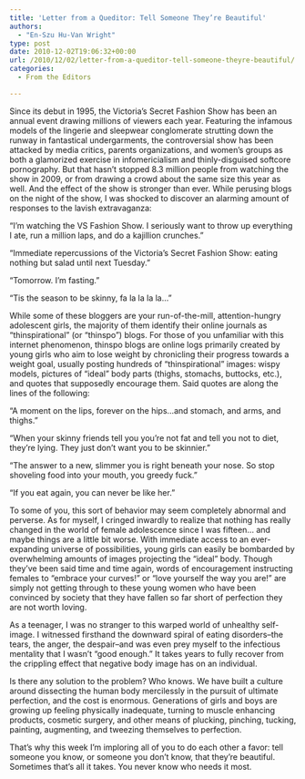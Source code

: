 ```yaml
---
title: 'Letter from a Queditor: Tell Someone They’re Beautiful'
authors: 
  - "En-Szu Hu-Van Wright"
type: post
date: 2010-12-02T19:06:32+00:00
url: /2010/12/02/letter-from-a-queditor-tell-someone-theyre-beautiful/
categories:
  - From the Editors

---
```

Since its debut in 1995, the Victoria&#8217;s Secret Fashion Show has been an annual event drawing millions of viewers each year. Featuring the infamous models of the lingerie and sleepwear conglomerate strutting down the runway in fantastical undergarments, the controversial show has been attacked by media critics, parents organizations, and women&#8217;s groups as both a glamorized exercise in infomericialism and thinly-disguised softcore pornography. But that hasn&#8217;t stopped 8.3 million people from watching the show in 2009, or from drawing a crowd about the same size this year as well. And the effect of the show is stronger than ever. While perusing blogs on the night of the show, I was shocked to discover an alarming amount of responses to the lavish extravaganza:

&#8220;I&#8217;m watching the VS Fashion Show. I seriously want to throw up everything I ate, run a million laps, and do a kajillion crunches.&#8221;

&#8220;Immediate repercussions of the Victoria&#8217;s Secret Fashion Show: eating nothing but salad until next Tuesday.&#8221;

&#8220;Tomorrow. I&#8217;m fasting.”

&#8220;Tis the season to be skinny, fa la la la la&#8230;&#8221;

While some of these bloggers are your run-of-the-mill, attention-hungry adolescent girls, the majority of them identify their online journals as &#8220;thinspirational&#8221; (or &#8220;thinspo&#8221;) blogs. For those of you unfamiliar with this internet phenomenon, thinspo blogs are online logs primarily created by young girls who aim to lose weight by chronicling their progress towards a weight goal, usually posting hundreds of &#8220;thinspirational&#8221; images: wispy models, pictures of &#8220;ideal&#8221; body parts (thighs, stomachs, buttocks, etc.), and quotes that supposedly encourage them. Said quotes are along the lines of the following:

&#8220;A moment on the lips, forever on the hips&#8230;and stomach, and arms, and thighs.&#8221;

&#8220;When your skinny friends tell you you&#8217;re not fat and tell you not to diet, they&#8217;re lying. They just don&#8217;t want you to be skinnier.&#8221;

&#8220;The answer to a new, slimmer you is right beneath your nose. So stop shoveling food into your mouth, you greedy fuck.”

&#8220;If you eat again, you can never be like her.&#8221;

To some of you, this sort of behavior may seem completely abnormal and perverse. As for myself, I cringed inwardly to realize that nothing has really changed in the world of female adolescence since I was fifteen&#8230; and maybe things are a little bit worse. With immediate access to an ever-expanding universe of possibilities, young girls can easily be bombarded by overwhelming amounts of images projecting the “ideal” body. Though they’ve been said time and time again, words of encouragement instructing females to “embrace your curves!” or “love yourself the way you are!” are simply not getting through to these young women who have been convinced by society that they have fallen so far short of perfection they are not worth loving.

As a teenager, I was no stranger to this warped world of unhealthy self-image. I witnessed firsthand the downward spiral of eating disorders–the tears, the anger, the despair–and was even prey myself to the infectious mentality that I wasn’t “good enough.” It takes years to fully recover from the crippling effect that negative body image has on an individual.

Is there any solution to the problem? Who knows. We have built a culture around dissecting the human body mercilessly in the pursuit of ultimate perfection, and the cost is enormous. Generations of girls and boys are growing up feeling physically inadequate, turning to muscle enhancing products, cosmetic surgery, and other means of plucking, pinching, tucking, painting, augmenting, and tweezing themselves to perfection.

That’s why this week I’m imploring all of you to do each other a favor: tell someone you know, or someone you don’t know, that they’re beautiful. Sometimes that’s all it takes. You never know who needs it most.